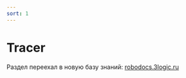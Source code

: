 ```yaml
---
sort: 1
---
```



# Tracer


Раздел переехал в новую базу знаний: [robodocs.3logic.ru](https://robodocs.3logic.ru)

